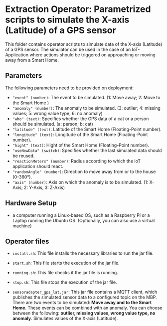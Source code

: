 ﻿# Extraction Operator: Parametrized scripts to simulate the X-axis (Latitude) of a GPS sensor

This folder contains operator scripts to simulate data of the X-axis (Latitude) of a GPS sensor. The simulator can be used in the case of an IoT-Application where actions should be triggered on approaching or moving away from a  Smart Home.     

## Parameters
The following parameters need to be provided on deployment:

 - `"event" (number)`: The event to be simulated. (1: Move away; 2: Move to the Smart Home )
- `"anomaly" (number)`: The anomaly to be simulated. (3: outlier; 4: missing values; 5: wrong value type; 6: no anomaly)
- `"who" (text)`: Specifies whether the GPS data of a cat or a person should be simulated. (a: person; b: cat)
- `"latitude" (text)`: Latitude of the Smart Home (Floating-Point number). 
- `"longitude" (text)`: Longitude of the Smart Home (Floating-Point number). 
- `"hight" (text)`: Hight of the Smart Home (Floating-Point number). 
- `"useNewData" (switch)`: Specifies whether the last simulated data should be reused. 
- `"reactionMeters" (number)`: Radius according to which the IoT application should react.
- `"randomAngle" (number)`:  Direction to move away from or to the house (0-360°).
- `"axis" (number)`: Axis on which the anomaly is to be simulated. (1: X-Axis; 2: Y-Axis, 3: Z-Axis)



## Hardware Setup 


 - a computer running a Linux-based OS, such as a Raspberry Pi or a Laptop running the Ubuntu OS. (Optionally, you can also use a virtual machine)

## Operator files 

 - `install.sh`: This file installs the necessary libraries to run the jar file.
 
 - `start.sh`: This file starts the execution of the jar file.
 
 - `running.sh`: This file checks if the jar file is running.
  
 - `stop.sh`: This file stops the execution of the jar file.
 
 - `sensoradapter_gps_lat.jar`: This jar file contains a MQTT client, which publishes the simulated sensor data to a configured topic on the MBP. There are two events to be simulated: **Move away and to the Smart Home**. These events can be combined with an anomaly. You can choose between the following: **outlier, missing values, wrong value type, no anomaly**. Simulates values of the X-axis (Latitude). 
